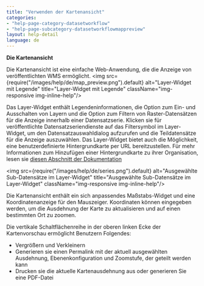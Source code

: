 ```yaml
---
title: "Verwenden der Kartenansicht"
categories:
- "help-page-category-datasetworkflow"
- "help-page-subcategory-datasetworkflowmappreview"
layout: help-detail
language: de
---
```


**Die Kartenansicht**

Die Kartenansicht ist eine einfache Web-Anwendung, die die Anzeige von veröffentlichten WMS ermöglicht.
<img src={require("/images/help/de/map_preview.png").default} alt="Layer-Widget mit Legende" title="Layer-Widget mit Legende" className="img-responsive img-inline-help"/>

Das Layer-Widget enthält Legendeninformationen, die Option zum Ein- und Ausschalten von Layern und die Option zum Filtern von Raster-Datensätzen für die Anzeige innerhalb einer Datensatzserie. Klicken sie für veröffentlichte Datensatzseriendienste auf das Filtersymbol im Layer-Widget, um den Datensatzauswahldialog aufzurufen und die Teildatensätze für die Anzeige auszuwählen. Das Layer-Widget bietet auch die Möglichkeit, eine benutzerdefinierte Hintergrundkarte per URL bereitzustellen. Für mehr Informationen zum Hinzufügen einer Hintergrundkarte zu ihrer Organisation, lesen sie [diesen Abschnitt der Dokumentation](../../users-roles-orgs/manage-orgs/2015-03-01-users-edit-organisation.md)

<img src={require("/images/help/de/series.png").default} alt="Ausgewählte Sub-Datensätze im Layer-Widget" title="Ausgewählte Sub-Datensätze im Layer-Widget" className="img-responsive img-inline-help"/>

Die Kartenansicht enthält ein sich anpassendes Maßstabs-Widget und eine Koordinatenanzeige für den Mauszeiger. Koordinaten können eingegeben werden, um die Ausdehnung der Karte zu aktualisieren und auf einen bestimmten Ort zu zoomen. 

Die vertikale Schaltflächenreihe in der oberen linken Ecke der Kartenvorschau ermöglicht Benutzern Folgendes:
  * Vergrößern und Verkleinern
  * Generieren sie einen Permalink mit der aktuell ausgewählten Ausdehnung, Ebenenkonfiguration und Zoomstufe, der geteilt    werden kann
  * Drucken sie die aktuelle Kartenausdehnung aus oder generieren Sie eine PDF-Datei

